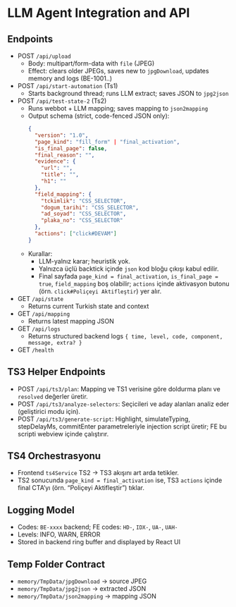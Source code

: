 # LLM Agent Integration and API

## Endpoints
- POST `/api/upload`
  - Body: multipart/form-data with `file` (JPEG)
  - Effect: clears older JPEGs, saves new to `jpgDownload`, updates memory and logs (BE-1001..)
- POST `/api/start-automation` (Ts1)
  - Starts background thread; runs LLM extract; saves JSON to `jpg2json`
- POST `/api/test-state-2` (Ts2)
  - Runs webbot + LLM mapping; saves mapping to `json2mapping`
  - Output schema (strict, code-fenced JSON only):
    ```json
    {
      "version": "1.0",
      "page_kind": "fill_form" | "final_activation",
      "is_final_page": false,
      "final_reason": "",
      "evidence": {
        "url": "",
        "title": "",
        "h1": ""
      },
      "field_mapping": {
        "tckimlik": "CSS_SELECTOR",
        "dogum_tarihi": "CSS_SELECTOR",
        "ad_soyad": "CSS_SELECTOR",
        "plaka_no": "CSS_SELECTOR"
      },
      "actions": ["click#DEVAM"]
    }
    ```
  - Kurallar:
    - LLM-yalnız karar; heuristik yok.
    - Yalnızca üçlü backtick içinde `json` kod bloğu çıkışı kabul edilir.
    - Final sayfada `page_kind = final_activation`, `is_final_page = true`, `field_mapping` boş olabilir; `actions` içinde aktivasyon butonu (örn. `click#Poliçeyi Aktifleştir`) yer alır.
- GET `/api/state`
  - Returns current Turkish state and context
- GET `/api/mapping`
  - Returns latest mapping JSON
- GET `/api/logs`
  - Returns structured backend logs `{ time, level, code, component, message, extra? }`
- GET `/health`

## TS3 Helper Endpoints
- POST `/api/ts3/plan`: Mapping ve TS1 verisine göre doldurma planı ve `resolved` değerler üretir.
- POST `/api/ts3/analyze-selectors`: Seçicileri ve aday alanları analiz eder (geliştirici modu için).
- POST `/api/ts3/generate-script`: Highlight, simulateTyping, stepDelayMs, commitEnter parametreleriyle injection script üretir; FE bu scripti webview içinde çalıştırır.

## TS4 Orchestrasyonu
- Frontend `ts4Service` TS2 → TS3 akışını art arda tetikler.
- TS2 sonucunda `page_kind = final_activation` ise, TS3 `actions` içinde final CTA’yı (örn. “Poliçeyi Aktifleştir”) tıklar.

## Logging Model
- Codes: `BE-xxxx` backend; FE codes: `HD-`, `IDX-`, `UA-`, `UAH-`
- Levels: INFO, WARN, ERROR
- Stored in backend ring buffer and displayed by React UI

## Temp Folder Contract
- `memory/TmpData/jpgDownload` → source JPEG
- `memory/TmpData/jpg2json` → extracted JSON
- `memory/TmpData/json2mapping` → mapping JSON
